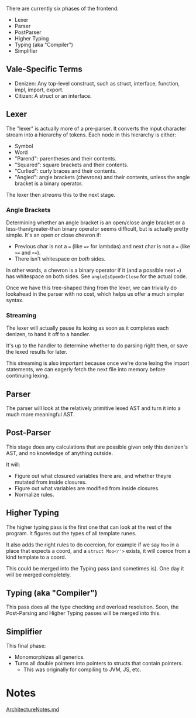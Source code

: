 
There are currently six phases of the frontend:

 * Lexer
 * Parser
 * PostParser
 * Higher Typing
 * Typing (aka "Compiler")
 * Simplifier


## Vale-Specific Terms

 * Denizen: Any top-level construct, such as struct, interface, function, impl, import, export.
 * Citizen: A struct or an interface.


## Lexer

The "lexer" is actually more of a pre-parser. It converts the input character stream into a hierarchy of tokens. Each node in this hierarchy is either:

 * Symbol
 * Word
 * "Parend": parentheses and their contents.
 * "Squared": square brackets and their contents.
 * "Curlied": curly braces and their contents.
 * "Angled": angle brackets (chevrons) and their contents, unless the angle bracket is a binary operator.

The lexer then *streams* this to the next stage.

### Angle Brackets

Determining whether an angle bracket is an open/close angle bracket or a less-than/greater-than binary operator seems difficult, but is actually pretty simple. It's an open or close chevron if:

 * Previous char is not a `=` (like `=>` for lambdas) and next char is not a `=` (like `>=` and `<=`).
 * There isn't whitespace on *both* sides.

In other words, a chevron is a binary operator if it (and a possible next `=`) has whitespace on both sides. See `angleIsOpenOrClose` for the actual code.

Once we have this tree-shaped thing from the lexer, we can trivially do lookahead in the parser with no cost, which helps us offer a much simpler syntax.

### Streaming

The lexer will actually pause its lexing as soon as it completes each denizen, to hand it off to a handler.

It's up to the handler to determine whether to do parsing right then, or save the lexed results for later.

This streaming is also important because once we're done lexing the import statements, we can eagerly fetch the next file into memory before continuing lexing.


## Parser

The parser will look at the relatively primitive lexed AST and turn it into a much more meaningful AST.


## Post-Parser

This stage does any calculations that are possible given only this denizen's AST, and no knowledge of anything outside.

It will:

 * Figure out what closured variables there are, and whether
theyre mutated from inside closures.
 * Figure out what variables are modified from inside closures.
 * Normalize rules.



## Higher Typing

The higher typing pass is the first one that can look at the rest of the program. It figures out the types of all template runes.

It also adds the right rules to do coercion, for example if we say `Moo` in a place that expects a coord, and a `struct Moo<r'>` exists, it will coerce from a kind template to a coord.

This could be merged into the Typing pass (and sometimes is). One day it will be merged completely.


## Typing (aka "Compiler")

This pass does all the type checking and overload resolution. Soon, the Post-Parsing and Higher Typing passes will be merged into this.


## Simplifier

This final phase:

 * Monomorphizes all generics.
 * Turns all double pointers into pointers to structs that contain pointers.
    * This was originally for compiling to JVM, JS, etc.


# Notes

[ArchitectureNotes.md](notes/ArchitectureNotes.md)
